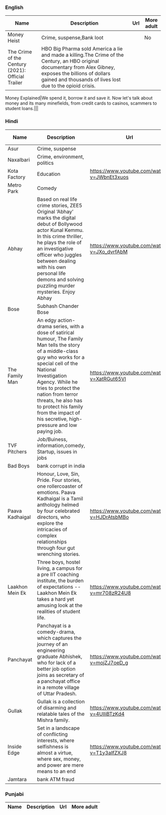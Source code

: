 ### English
Name | Description | Url | More adult|
--- | --- | --- |---|
Money Heist | Crime, suspense,Bank loot | |No |
The Crime of the Century (2021): Official Trailer | HBO Big Pharma sold America a lie and made a killing.The Crime of the Century, an HBO original documentary from Alex Gibney, exposes the billions of dollars gained and thousands of lives lost due to the opioid crisis.||

Money Explained|We spend it, borrow it and save it. Now let's talk about money and its many minefields, from credit cards to casinos, scammers to student loans.|||

### Hindi
Name | Description | Url | More adult|
--- | --- | --- |---|
Asur | Crime, suspense | |No |
Naxalbari | Crime, environment, politics || No |
Kota Factory|Education|https://www.youtube.com/watch?v=JWbnEt3xuos||No|
| Metro Park| Comedy||Family|
|Abhay|Based on real life crime stories, ZEE5 Original ‘Abhay’ marks the digital debut of Bollywood actor Kunal Kemmu. In this crime thriller, he plays the role of an investigative officer who juggles between dealing with his own personal life demons and solving puzzling murder mysteries. Enjoy Abhay |https://www.youtube.com/watch?v=JXo_dvrfAbM|Yes|
|Bose|Subhash Chander Bose||Family|
|The Family Man|An edgy action-drama series, with a dose of satirical humour, The Family Man tells the story of a middle-class guy who works for a special cell of the National Investigation Agency. While he tries to protect the nation from terror threats, he also has to protect his family from the impact of his secretive, high-pressure and low paying job.|https://www.youtube.com/watch?v=XatRGut65VI|Bad words one adult scene|
|TVF Pitchers|Job/Buiness, information,comedy, Startup, issues in jobs||Family|
|Bad Boys|bank corrupt in india||Family|
|Paava Kadhaigal |Honour, Love, Sin, Pride. Four stories, one rollercoaster of emotions. Paava Kadhaigal is a Tamil anthology helmed by four celebrated directors, who explore the intricacies of complex relationships through four gut wrenching stories. |https://www.youtube.com/watch?v=HJDrAtsbMBo|Adult, crime, not for immotional people|
|Laakhon Mein Ek|Three boys, hostel living, a campus for a pre IIT coaching institute, the burden of expectations -- Laakhon Mein Ek takes a hard yet amusing look at the realities of student life. |https://www.youtube.com/watch?v=mr708zR24U8|Family|
|Panchayat|Panchayat is a comedy-drama, which captures the journey of an engineering graduate Abhishek, who for lack of a better job option joins as secretary of a panchayat office in a remote village of Uttar Pradesh.|https://www.youtube.com/watch?v=mojZJ7oeD_g|Family|
|Gullak|Gullak is a collection of disarming and relatable tales of the Mishra family.  |https://www.youtube.com/watch?v=4UlliBTzKd4 |Family|
|Inside Edge|Set in a landscape of conflicting interests, where selfishness is almost a virtue, where sex, money, and power are mere means to an end|https://www.youtube.com/watch?v=T1y3aIfZXJ8|18+|
|Jamtara|bank ATM fraud||Family|



### Punjabi
Name | Description | Url | More adult|
--- | --- | --- |---|

